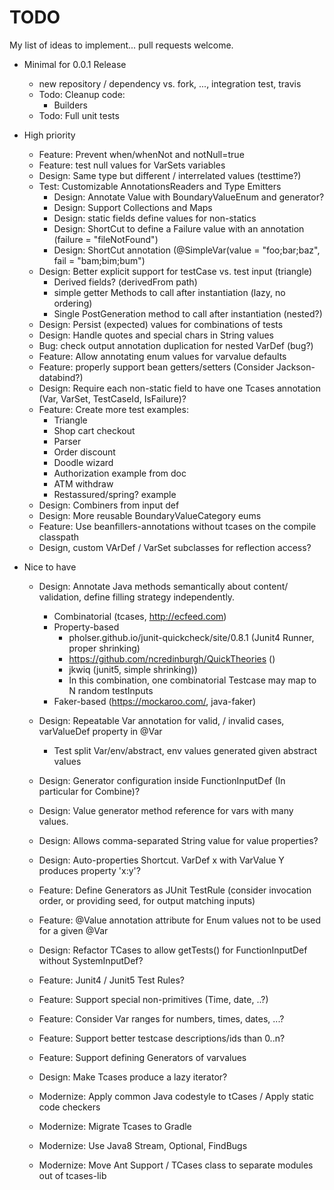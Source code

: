 # TODO

My list of ideas to implement... pull requests welcome.

* Minimal for 0.0.1 Release
  * new repository / dependency vs. fork, ..., integration test, travis
  * Todo: Cleanup code:
    * Builders
  * Todo: Full unit tests

* High priority
  * Feature: Prevent when/whenNot and notNull=true
  * Feature: test null values for VarSets variables
  * Design: Same type but different / interrelated values (testtime?)
  * Test: Customizable AnnotationsReaders and Type Emitters
    * Design: Annotate Value with BoundaryValueEnum and generator?
    * Design: Support Collections and Maps
    * Design: static fields define values for non-statics
    * Design: ShortCut to define a Failure value with an annotation (failure = "fileNotFound")
    * Design: ShortCut annotation (@SimpleVar(value = "foo;bar;baz", fail = "bam;bim;bum")
  * Design: Better explicit support for testCase vs. test input (triangle)
    * Derived fields? (derivedFrom path)
    * simple getter Methods to call after instantiation (lazy, no ordering)
    * Single PostGeneration method to call after instantiation (nested?)
  * Design: Persist (expected) values for combinations of tests
  * Design: Handle quotes and special chars in String values
  * Bug: check output annotation duplication for nested VarDef (bug?)
  * Feature: Allow annotating enum values for varvalue defaults
  * Feature: properly support bean getters/setters (Consider Jackson-databind?)
  * Design: Require each non-static field to have one Tcases annotation (Var, VarSet, TestCaseId, IsFailure)?
  * Feature: Create more test examples:
    * Triangle
    * Shop cart checkout
    * Parser
    * Order discount
    * Doodle wizard
    * Authorization example from doc
    * ATM withdraw
    * Restassured/spring? example
  * Design: Combiners from input def
  * Design: More reusable BoundaryValueCategory eums
  * Feature: Use beanfillers-annotations without tcases on the compile classpath
  * Design, custom VArDef / VarSet subclasses for reflection access?

* Nice to have
  * Design: Annotate Java methods semantically about content/ validation, define filling strategy independently.
    * Combinatorial (tcases, http://ecfeed.com)
    * Property-based
      * pholser.github.io/junit-quickcheck/site/0.8.1 (Junit4 Runner, proper shrinking)
      * https://github.com/ncredinburgh/QuickTheories ()
      * jkwiq (junit5, simple shrinking))
      * In this combination, one combinatorial Testcase may map to N random testInputs
    * Faker-based (https://mockaroo.com/, java-faker)

  * Design: Repeatable Var annotation for valid, / invalid cases, varValueDef property in @Var
    * Test split Var/env/abstract, env values generated given abstract values
  * Design: Generator configuration inside FunctionInputDef (In particular for Combine)?
  * Design: Value generator method reference for vars with many values.
  * Design: Allows comma-separated String value for value properties?
  * Design: Auto-properties Shortcut. VarDef x with VarValue Y produces property 'x:y'?
  * Feature: Define Generators as JUnit TestRule (consider invocation order, or providing seed, for output matching inputs)
  * Feature: @Value annotation attribute for Enum values not to be used for a given @Var
  * Design: Refactor TCases to allow getTests() for FunctionInputDef without SystemInputDef?
  * Feature: Junit4 / Junit5 Test Rules?
  * Feature: Support special non-primitives (Time, date, ..?)
  * Feature: Consider Var ranges for numbers, times, dates, ...?
  * Feature: Support better testcase descriptions/ids than 0..n?
  * Feature: Support defining Generators of varvalues
  * Design: Make Tcases produce a lazy iterator?
  * Modernize: Apply common Java codestyle to tCases / Apply static code checkers
  * Modernize: Migrate Tcases to Gradle
  * Modernize: Use Java8 Stream, Optional, FindBugs
  * Modernize: Move Ant Support  / TCases class to separate modules out of tcases-lib
